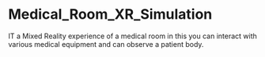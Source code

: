 # Medical_Room_XR_Simulation
IT a Mixed Reality experience of a medical room in this you can interact with various medical equipment and can observe a patient body.

